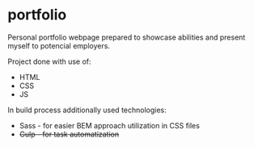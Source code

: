 # portfolio
Personal portfolio webpage prepared to showcase abilities and present myself to potencial employers.

Project done with use of:
* HTML
* CSS
* JS

In build process additionally used technologies:
* Sass - for easier BEM approach utilization in CSS files
* ~~Gulp - for task automatization~~

